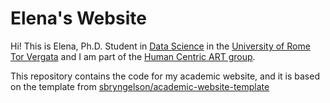 # Elena's Website

Hi! This is Elena, Ph.D. Student in [Data Science](https://datasciencephd.uniroma2.it/) in the [University of Rome Tor Vergata](https://uniroma2.it) and I am part of the [Human Centric ART group](https://humancentricart.github.io/). 

This repository contains the code for my academic website, and it is based on the template from [sbryngelson/academic-website-template](https://github.com/sbryngelson/academic-website-template)